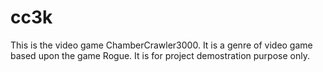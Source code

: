 # cc3k

This is the video game ChamberCrawler3000. It is a genre of video game based upon the game Rogue. It is for project demostration purpose only.
